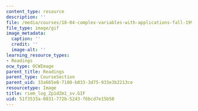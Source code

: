 ```yaml
---
content_type: resource
description: ''
file: /media/courses/18-04-complex-variables-with-applications-fall-1999/51f3533a0831772b5243f6bcd7e15b50_riem_log_Zp1dZm1_sv.GIF
file_type: image/gif
image_metadata:
  caption: ''
  credit: ''
  image-alt: ''
learning_resource_types:
- Readings
ocw_type: OCWImage
parent_title: Readings
parent_type: CourseSection
parent_uid: 33a665e8-7180-b033-3d75-933e3b2213ce
resourcetype: Image
title: riem_log_Zp1dZm1_sv.GIF
uid: 51f3533a-0831-772b-5243-f6bcd7e15b50
---
```

